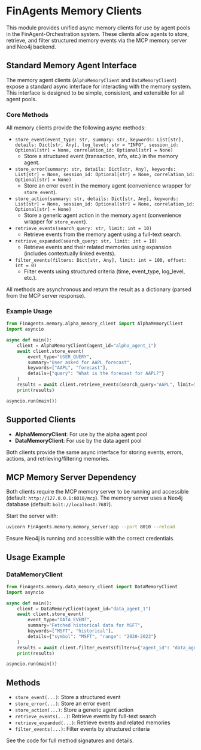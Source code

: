 # FinAgents Memory Clients

This module provides unified async memory clients for use by agent pools in the FinAgent-Orchestration system. These clients allow agents to store, retrieve, and filter structured memory events via the MCP memory server and Neo4j backend.

## Standard Memory Agent Interface

The memory agent clients (`AlphaMemoryClient` and `DataMemoryClient`) expose a standard async interface for interacting with the memory system. This interface is designed to be simple, consistent, and extensible for all agent pools.

### Core Methods

All memory clients provide the following async methods:

- `store_event(event_type: str, summary: str, keywords: List[str], details: Dict[str, Any], log_level: str = "INFO", session_id: Optional[str] = None, correlation_id: Optional[str] = None)`
  - Store a structured event (transaction, info, etc.) in the memory agent.
- `store_error(summary: str, details: Dict[str, Any], keywords: List[str] = None, session_id: Optional[str] = None, correlation_id: Optional[str] = None)`
  - Store an error event in the memory agent (convenience wrapper for `store_event`).
- `store_action(summary: str, details: Dict[str, Any], keywords: List[str] = None, session_id: Optional[str] = None, correlation_id: Optional[str] = None)`
  - Store a generic agent action in the memory agent (convenience wrapper for `store_event`).
- `retrieve_events(search_query: str, limit: int = 10)`
  - Retrieve events from the memory agent using a full-text search.
- `retrieve_expanded(search_query: str, limit: int = 10)`
  - Retrieve events and their related memories using expansion (includes contextually linked events).
- `filter_events(filters: Dict[str, Any], limit: int = 100, offset: int = 0)`
  - Filter events using structured criteria (time, event_type, log_level, etc.).

All methods are asynchronous and return the result as a dictionary (parsed from the MCP server response).

### Example Usage

```python
from FinAgents.memory.alpha_memory_client import AlphaMemoryClient
import asyncio

async def main():
    client = AlphaMemoryClient(agent_id="alpha_agent_1")
    await client.store_event(
        event_type="USER_QUERY",
        summary="User asked for AAPL forecast",
        keywords=["AAPL", "forecast"],
        details={"query": "What is the forecast for AAPL?"}
    )
    results = await client.retrieve_events(search_query="AAPL", limit=5)
    print(results)

asyncio.run(main())
```

## Supported Clients

- **AlphaMemoryClient**: For use by the alpha agent pool
- **DataMemoryClient**: For use by the data agent pool

Both clients provide the same async interface for storing events, errors, actions, and retrieving/filtering memories.

## MCP Memory Server Dependency

Both clients require the MCP memory server to be running and accessible (default: `http://127.0.0.1:8010/mcp`). The memory server uses a Neo4j database (default: `bolt://localhost:7687`).

Start the server with:

```sh
uvicorn FinAgents.memory.memory_server:app --port 8010 --reload
```

Ensure Neo4j is running and accessible with the correct credentials.

## Usage Example

### DataMemoryClient
```python
from FinAgents.memory.data_memory_client import DataMemoryClient
import asyncio

async def main():
    client = DataMemoryClient(agent_id="data_agent_1")
    await client.store_event(
        event_type="DATA_EVENT",
        summary="Fetched historical data for MSFT",
        keywords=["MSFT", "historical"],
        details={"symbol": "MSFT", "range": "2020-2023"}
    )
    results = await client.filter_events(filters={"agent_id": "data_agent_1"}, limit=10)
    print(results)

asyncio.run(main())
```

## Methods
- `store_event(...)`: Store a structured event
- `store_error(...)`: Store an error event
- `store_action(...)`: Store a generic agent action
- `retrieve_events(...)`: Retrieve events by full-text search
- `retrieve_expanded(...)`: Retrieve events and related memories
- `filter_events(...)`: Filter events by structured criteria

See the code for full method signatures and details. 
